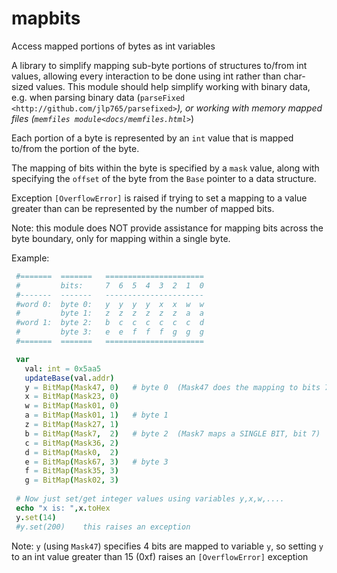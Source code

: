 # mapbits
Access mapped portions of bytes as int variables

A library to simplify mapping sub-byte portions of structures to/from int values,
allowing every interaction to be done using int rather than char-sized values.
This module should help simplify working with binary data, e.g. when parsing binary 
data (`parseFixed <http://github.com/jlp765/parsefixed>`_), or working with memory mapped files (`memfiles module<docs/memfiles.html>`_)

Each portion of a byte is represented by an ``int`` value that is
mapped to/from the portion of the byte.

The mapping of bits within the byte is specified by a ``mask`` value, along with
specifying the ``offset`` of the byte from the ``Base`` pointer to a data structure.

Exception ``[OverflowError]`` is raised if trying to set a mapping to a value greater
than can be represented by the number of mapped bits.

Note: this module does NOT provide assistance for mapping bits across the byte
boundary, only for mapping within a single byte.

Example:

```nim
 #=======  =======   ======================
 #         bits:     7  6  5  4  3  2  1  0   
 #-------  -------   ----------------------
 #word 0:  byte 0:   y  y  y  y  x  x  w  w
 #         byte 1:   z  z  z  z  z  z  a  a
 #word 1:  byte 2:   b  c  c  c  c  c  c  d
 #         byte 3:   e  e  f  f  f  g  g  g
 #=======  =======   ======================

 var 
   val: int = 0x5aa5
   updateBase(val.addr)
   y = BitMap(Mask47, 0)   # byte 0  (Mask47 does the mapping to bits 7..4)
   x = BitMap(Mask23, 0)
   w = BitMap(Mask01, 0)
   a = BitMap(Mask01, 1)   # byte 1
   z = BitMap(Mask27, 1)
   b = BitMap(Mask7,  2)   # byte 2  (Mask7 maps a SINGLE BIT, bit 7)
   c = BitMap(Mask36, 2)
   d = BitMap(Mask0,  2)
   e = BitMap(Mask67, 3)   # byte 3
   f = BitMap(Mask35, 3)
   g = BitMap(Mask02, 3)
   
 # Now just set/get integer values using variables y,x,w,....
 echo "x is: ",x.toHex
 y.set(14)  
 #y.set(200)    this raises an exception
```

Note: ``y`` (using ``Mask47``) specifies 4 bits are mapped to variable ``y``, so setting ``y`` to 
an int value greater than 15 (0xf) raises an ``[OverflowError]`` exception
